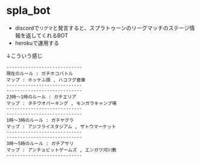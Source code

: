 # spla_bot

- discordで`リグマ`と発言すると、スプラトゥーンのリーグマッチのステージ情報を返してくれるBOT
- herokuで運用する


↓こういう感じ
```
----------------------------
現在のルール : ガチホコバトル
マップ : ホッケふ頭 , ハコフグ倉庫
----------------------------
----------------------------
23時〜1時のルール : ガチエリア
マップ : タチウオパーキング , モンガラキャンプ場
----------------------------
----------------------------
1時〜3時のルール : ガチヤグラ
マップ : アジフライスタジアム , ザトウマーケット
----------------------------
----------------------------
3時〜5時のルール : ガチアサリ
マップ : アンチョビットゲームズ , エンガワ河川敷
----------------------------
```
